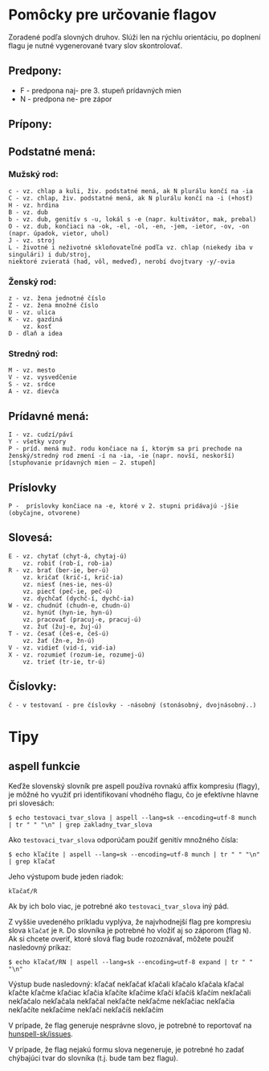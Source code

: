 # Pomôcky pre určovanie flagov

Zoradené podľa slovných druhov. Slúži len na rýchlu orientáciu, po doplnení flagu je nutné vygenerované tvary slov skontrolovať.

## Predpony:
  * F - predpona naj- pre 3. stupeň prídavných mien
  * N - predpona ne- pre zápor

## Prípony:

## Podstatné mená:
### Mužský rod:
    c - vz. chlap a kuli, živ. podstatné mená, ak N plurálu končí na -ia
    C - vz. chlap, živ. podstatné mená, ak N plurálu končí na -i (+hosť)
    H - vz. hrdina
    B - vz. dub
    b - vz. dub, genitív s -u, lokál s -e (napr. kultivátor, mak, prebal)
    O - vz. dub, končiaci na -ok, -el, -ol, -en, -jem, -ietor, -ov, -on (napr. úpadok, vietor, uhol)
    J - vz. stroj
    L - životné i neživotné skloňovateľné podľa vz. chlap (niekedy iba v singulári) i dub/stroj,
    niektoré zvieratá (had, vôl, medveď), nerobí dvojtvary -y/-ovia

### Ženský rod:
    z - vz. žena jednotné číslo
    Z - vz. žena množné číslo
    U - vz. ulica
    K - vz. gazdiná
        vz. kosť
    D - dlaň a idea

### Stredný rod:
    M - vz. mesto
    V - vz. vysvedčenie
    S - vz. srdce
    A - vz. dievča 

## Prídavné mená:
    I - vz. cudzí/páví
    Y - všetky vzory
    P - príd. mená muž. rodu končiace na í, ktorým sa pri prechode na ženský/stredný rod zmení -í na -ia, -ie (napr. novší, neskorší) [stupňovanie prídavných mien – 2. stupeň]


## Príslovky
    P -  príslovky končiace na -e, ktoré v 2. stupni pridávajú -jšie (obyčajne, otvorene)

## Slovesá:
    E - vz. chytať (chyt-á, chytaj-ú)
        vz. robiť (rob-í, rob-ia)
    R - vz. brať (ber-ie, ber-ú)
        vz. kričať (krič-í, krič-ia)
        vz. niesť (nes-ie, nes-ú)
        vz. piecť (peč-ie, peč-ú)
        vz. dychčať (dychč-í, dychč-ia)
    W - vz. chudnúť (chudn-e, chudn-ú)
        vz. hynúť (hyn-ie, hyn-ú)
        vz. pracovať (pracuj-e, pracuj-ú)
        vz. žuť (žuj-e, žuj-ú)
    T - vz. česať (češ-e, češ-ú)
        vz. žať (žn-e, žn-ú)
    V - vz. vidieť (vid-í, vid-ia)
    X - vz. rozumieť (rozum-ie, rozumej-ú)
        vz. trieť (tr-ie, tr-ú)

## Číslovky: 
    č - v testovaní - pre číslovky - -násobný (stonásobný, dvojnásobný..)

# Tipy

## aspell funkcie

Keďže slovenský slovník pre aspell používa rovnakú affix kompresiu (flagy), je môžné ho využiť pri identifikovaní vhodného flagu, čo je efektívne hlavne pri slovesách:

    $ echo testovaci_tvar_slova | aspell --lang=sk --encoding=utf-8 munch | tr " " "\n" | grep zakladny_tvar_slova

Ako `testovaci_tvar_slova` odporúčam použiť genitív množného čísla:

    $ echo kľačíte | aspell --lang=sk --encoding=utf-8 munch | tr " " "\n" | grep kľačať

Jeho výstupom bude jeden riadok:

    kľačať/R

Ak by ich bolo viac, je potrebné ako `testovaci_tvar_slova` iný pád.

Z vyššie uvedeného príkladu vyplýva, že najvhodnejší flag pre kompresiu slova `kľačať` je `R`. Do slovníka je potrebné ho vložiť aj so záporom (flag `N`). Ak si chcete overiť, ktoré slová flag bude rozoznávať, môžete použiť nasledovný príkaz:

    $ echo kľačať/RN | aspell --lang=sk --encoding=utf-8 expand | tr " " "\n"

Výstup bude nasledovný:
    kľačať
    nekľačať
    kľačali
    kľačalo
    kľačala
    kľačal
    kľačte
    kľačme
    kľačiac
    kľačia
    kľačíte
    kľačíme
    kľačí
    kľačíš
    kľačím
    nekľačali
    nekľačalo
    nekľačala
    nekľačal
    nekľačte
    nekľačme
    nekľačiac
    nekľačia
    nekľačíte
    nekľačíme
    nekľačí
    nekľačíš
    nekľačím

V prípade, že flag generuje nesprávne slovo, je potrebné to reportovať na [hunspell-sk/issues](https://github.com/sk-spell/hunspell-sk/issues).

V prípade, že flag nejakú formu slova negeneruje, je potrebné ho zadať chýbajúci tvar do slovníka (t.j. bude tam bez flagu).
